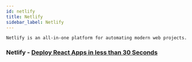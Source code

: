 ```yaml
---
id: netlify
title: Netlify
sidebar_label: Netlify
---
```


```
Netlify is an all-in-one platform for automating modern web projects. 
```

### Netlify - [Deploy React Apps in less than 30 Seconds](https://www.netlify.com/blog/2016/07/22/deploy-react-apps-in-less-than-30-seconds/)